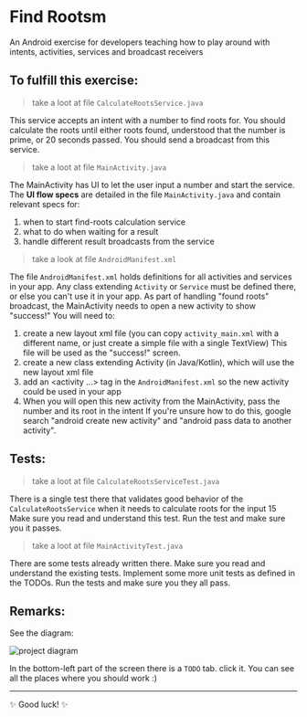 # Find Rootsm

An Android exercise for developers teaching how to play around with intents, activities, services and broadcast receivers

## To fulfill this exercise:

> take a loot at file `CalculateRootsService.java`

This service accepts an intent with a number to find roots for.
You should calculate the roots until either roots found, understood that the number is prime, or 20 seconds passed.
You should send a broadcast from this service.

> take a loot at file `MainActivity.java`

The MainActivity has UI to let the user input a number and start the service.
The **UI flow specs** are detailed in the file `MainActivity.java` and contain relevant specs for:
1. when to start find-roots calculation service
2. what to do when waiting for a result
3. handle different result broadcasts from the service

> take a look at file `AndroidManifest.xml`

The file `AndroidManifest.xml` holds definitions for all activities and services in your app.
Any class extending `Activity` or `Service` must be defined there, or else you can't use it in your app.
As part of handling "found roots" broadcast, the MainActivity needs to open a new activity to show "success!"
You will need to:
1. create a new layout xml file (you can copy `activity_main.xml` with a different name, or just create a simple file with a single TextView)
   This file will be used as the "success!" screen.
2. create a new class extending Activity (in Java/Kotlin), which will use the new layout xml file
3. add an <activity ...> tag in the `AndroidManifest.xml` so the new activity could be used in your app
4. When you will open this new activity from the MainActivity, pass the number and its root in the intent
If you're unsure how to do this, google search "android create new activity" and "android pass data to another activity". 

## Tests:

> take a loot at file `CalculateRootsServiceTest.java`

There is a single test there that validates good behavior of the `CalculateRootsService` when it needs to calculate roots for the input 15
Make sure you read and understand this test.
Run the test and make sure you it passes.

> take a loot at file `MainActivityTest.java`

There are some tests already written there.
Make sure you read and understand the existing tests.
Implement some more unit tests as defined in the TODOs.
Run the tests and make sure you they all pass.

## Remarks:

See the diagram:

![project diagram](project_diagram.png)

In the bottom-left part of the screen there is a `TODO` tab. click it. You can see all the places where you should work :)

---

✨ Good luck! ✨
